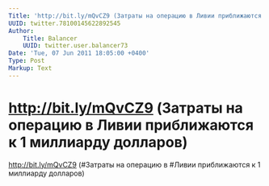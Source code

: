 ```yaml
---
Title: 'http://bit.ly/mQvCZ9 (Затраты на операцию в Ливии приближаются к 1 миллиарду долларов)'
UUID: twitter.78100145622892545
Author:
    Title: Balancer
    UUID: twitter.user.balancer73
Date: 'Tue, 07 Jun 2011 18:05:00 +0400'
Type: Post
Markup: Text
---
```


# http://bit.ly/mQvCZ9 (Затраты на операцию в Ливии приближаются к 1 миллиарду долларов)

http://bit.ly/mQvCZ9 (#Затраты на операцию в #Ливии
приближаются к 1 миллиарду долларов)